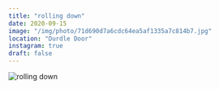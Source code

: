 ```yaml
---
title: "rolling down"
date: 2020-09-15
image: "/img/photo/71d690d7a6cdc64ea5af1335a7c814b7.jpg"
location: "Durdle Door"
instagram: true
draft: false
---
```


![rolling down](/img/photo/71d690d7a6cdc64ea5af1335a7c814b7.jpg)
